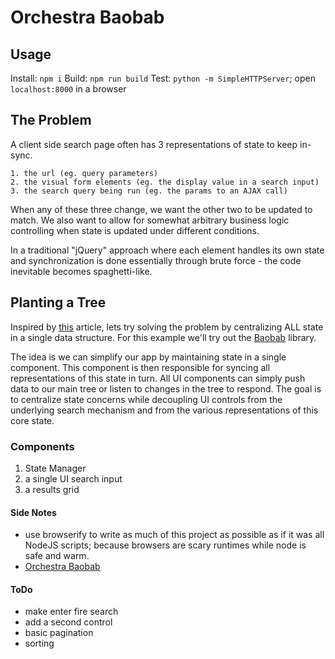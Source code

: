 # Orchestra Baobab

## Usage
Install: `npm i`
Build:   `npm run build`
Test:    `python -m SimpleHTTPServer`; open `localhost:8000` in a browser

## The Problem

A client side search page often has 3 representations of state to keep in-sync. 

    1. the url (eg. query parameters)
    2. the visual form elements (eg. the display value in a search input)
    3. the search query being run (eg. the params to an AJAX call)

When any of these three change, we want the other two to be updated to match. We also want to allow for somewhat arbitrary business logic controlling when state is updated under different conditions. 

In a traditional "jQuery" approach where each element handles its own state and synchronization is done essentially through brute force - the code inevitable becomes spaghetti-like.

## Planting a Tree

Inspired by [this](http://www.christianalfoni.com/articles/2015_02_06_Plant-a-Baobab-tree-in-your-flux-application) article, lets try solving the problem by centralizing ALL state in a single data structure. For this example we'll try out the [Baobab](https://github.com/Yomguithereal/baobab) library.

The idea is we can simplify our app by maintaining state in a single component. This component is then responsible for syncing all representations of this state in turn. All UI components can simply push data to our main tree or listen to changes in the tree to respond. The goal is to centralize state concerns while decoupling UI controls from the underlying search mechanism and from the various representations of this core state.

### Components

1. State Manager
2. a single UI search input
3. a results grid

#### Side Notes
- use browserify to write as much of this project as possible as if it was all NodeJS scripts; because browsers are scary runtimes while node is safe and warm. 
- [Orchestra Baobab](https://www.youtube.com/watch?v=47_j5hoeIws)

#### ToDo
- make enter fire search
- add a second control
- basic pagination
- sorting
